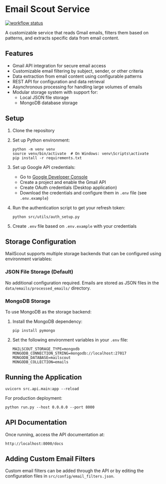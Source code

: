 # Email Scout Service

[![workflow status](https://github.com/rocketbyte/mailscout/actions/workflows/ci.yml/badge.svg)](https://github.com/rocketbyte/mailscout/actions)

A customizable service that reads Gmail emails, filters them based on patterns, and extracts specific data from email content.

## Features

- Gmail API integration for secure email access
- Customizable email filtering by subject, sender, or other criteria
- Data extraction from email content using configurable patterns
- REST API for configuration and data retrieval
- Asynchronous processing for handling large volumes of emails
- Modular storage system with support for:
  - Local JSON file storage
  - MongoDB database storage

## Setup

1. Clone the repository
2. Set up Python environment:
   ```
   python -m venv venv
   source venv/bin/activate  # On Windows: venv\Scripts\activate
   pip install -r requirements.txt
   ```
3. Set up Google API credentials:
   - Go to [Google Developer Console](https://console.developers.google.com/)
   - Create a project and enable the Gmail API
   - Create OAuth credentials (Desktop application)
   - Download the credentials and configure them in `.env` file (see `.env.example`)

4. Run the authentication script to get your refresh token:
   ```
   python src/utils/auth_setup.py
   ```

5. Create `.env` file based on `.env.example` with your credentials

## Storage Configuration

MailScout supports multiple storage backends that can be configured using environment variables:

### JSON File Storage (Default)

No additional configuration required. Emails are stored as JSON files in the `data/emails/processed_emails/` directory.

### MongoDB Storage

To use MongoDB as the storage backend:

1. Install the MongoDB dependency:
   ```
   pip install pymongo
   ```

2. Set the following environment variables in your `.env` file:
   ```
   MAILSCOUT_STORAGE_TYPE=mongodb
   MONGODB_CONNECTION_STRING=mongodb://localhost:27017
   MONGODB_DATABASE=mailscout
   MONGODB_COLLECTION=emails
   ```

## Running the Application

```
uvicorn src.api.main:app --reload
```

For production deployment:
```
python run.py --host 0.0.0.0 --port 8000
```

## API Documentation

Once running, access the API documentation at:
```
http://localhost:8000/docs
```

## Adding Custom Email Filters

Custom email filters can be added through the API or by editing the configuration files in `src/config/email_filters.json`.